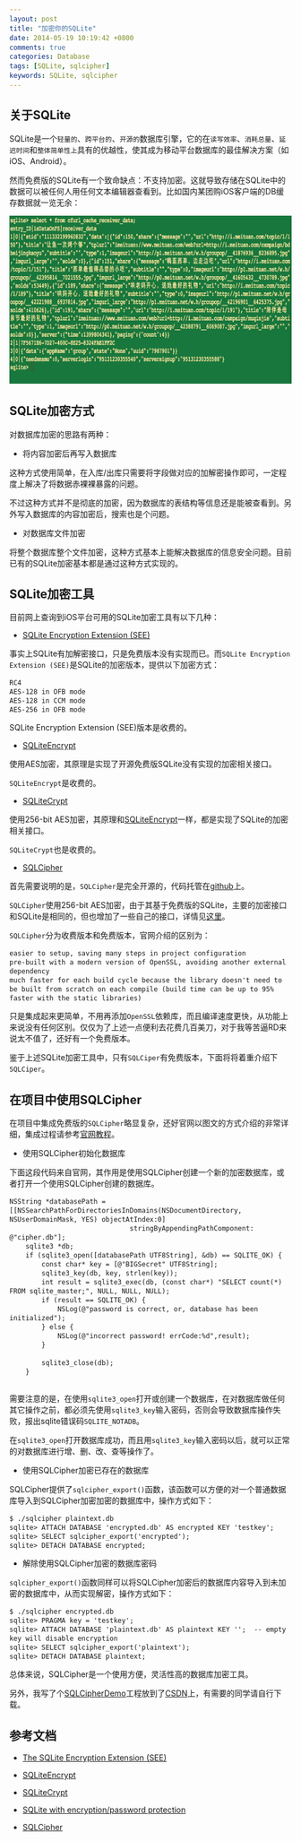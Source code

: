 ```yaml
---
layout: post
title: "加密你的SQLite"
date: 2014-05-19 10:19:42 +0800
comments: true
categories: Database
tags: [SQLite, sqlcipher]
keywords: SQLite, sqlcipher
---
```



## 关于SQLite

SQLite是一个`轻量的`、`跨平台的`、`开源的`数据库引擎，它的在`读写效率`、`消耗总量`、`延迟时间`和`整体简单性上`具有的优越性，使其成为移动平台数据库的最佳解决方案（如iOS、Android）。

然而免费版的SQLite有一个致命缺点：不支持加密。这就导致存储在SQLite中的数据可以被任何人用任何文本编辑器查看到。比如国内某团购iOS客户端的DB缓存数据就一览无余：

<img src="/images/article2/meituan_db_info.png" width="700" height="300">

<!-- more -->

## SQLite加密方式

对数据库加密的思路有两种：

* 将内容加密后再写入数据库

这种方式使用简单，在入库/出库只需要将字段做对应的加解密操作即可，一定程度上解决了将数据赤裸裸暴露的问题。

不过这种方式并不是彻底的加密，因为数据库的表结构等信息还是能被查看到。另外写入数据库的内容加密后，搜索也是个问题。

* 对数据库文件加密

将整个数据库整个文件加密，这种方式基本上能解决数据库的信息安全问题。目前已有的SQLite加密基本都是通过这种方式实现的。

## SQLite加密工具

目前网上查询到iOS平台可用的SQLite加密工具有以下几种：

* [SQLite Encryption Extension (SEE)](http://www.sqlite.org/index.html)
	
事实上SQLite有加解密接口，只是免费版本没有实现而已。而`SQLite Encryption Extension (SEE)`是SQLite的加密版本，提供以下加密方式：
	
```
RC4
AES-128 in OFB mode
AES-128 in CCM mode
AES-256 in OFB mode
```

SQLite Encryption Extension (SEE)版本是收费的。

	
* [SQLiteEncrypt](http://www.sqlite-encrypt.com/index.htm)

使用AES加密，其原理是实现了开源免费版SQLite没有实现的加密相关接口。
	
`SQLiteEncrypt`是收费的。

* [SQLiteCrypt](http://sqlite-crypt.com/index.htm)

使用256-bit AES加密，其原理和[SQLiteEncrypt](http://www.sqlite-encrypt.com/index.htm)一样，都是实现了SQLite的加密相关接口。
	
`SQLiteCrypt`也是收费的。
	
* [SQLCipher](http://sqlcipher.net/)
	
首先需要说明的是，`SQLCipher`是完全开源的，代码托管在[github](https://github.com/sqlcipher/sqlcipher)上。
	
`SQLCipher`使用256-bit AES加密，由于其基于免费版的SQLite，主要的加密接口和SQLite是相同的，但也增加了一些自己的接口，详情见[这里](http://sqlcipher.net/sqlcipher-api/)。
	
`SQLCipher`分为收费版本和免费版本，官网介绍的区别为：
	
```
easier to setup, saving many steps in project configuration
pre-built with a modern version of OpenSSL, avoiding another external dependency
much faster for each build cycle because the library doesn't need to be built from scratch on each compile (build time can be up to 95% faster with the static libraries)
```

只是集成起来更简单，不用再添加`OpenSSL`依赖库，而且编译速度更快，从功能上来说没有任何区别。仅仅为了上述一点便利去花费几百美刀，对于我等苦逼RD来说太不值了，还好有一个免费版本。

鉴于上述SQLite加密工具中，只有`SQLCiper`有免费版本，下面将将着重介绍下`SQLCiper`。
	
## 在项目中使用SQLCipher

在项目中集成免费版的`SQLCipher`略显复杂，还好官网以图文的方式介绍的非常详细，集成过程请参考[官网教程](http://sqlcipher.net/ios-tutorial)。

* 使用SQLCipher初始化数据库

下面这段代码来自官网，其作用是使用SQLCipher创建一个新的加密数据库，或者打开一个使用SQLCipher创建的数据库。

```
NSString *databasePath = [[NSSearchPathForDirectoriesInDomains(NSDocumentDirectory, NSUserDomainMask, YES) objectAtIndex:0]
                              stringByAppendingPathComponent: @"cipher.db"];
    sqlite3 *db;
    if (sqlite3_open([databasePath UTF8String], &db) == SQLITE_OK) {
        const char* key = [@"BIGSecret" UTF8String];
        sqlite3_key(db, key, strlen(key));
        int result = sqlite3_exec(db, (const char*) "SELECT count(*) FROM sqlite_master;", NULL, NULL, NULL);
        if (result == SQLITE_OK) {
            NSLog(@"password is correct, or, database has been initialized");
        } else {
            NSLog(@"incorrect password! errCode:%d",result);
        }
        
        sqlite3_close(db);
    }
    
```

需要注意的是，在使用`sqlite3_open`打开或创建一个数据库，在对数据库做任何其它操作之前，都必须先使用`sqlite3_key`输入密码，否则会导致数据库操作失败，报出sqlite错误码`SQLITE_NOTADB`。

在`sqlite3_open`打开数据库成功，而且用`sqlite3_key`输入密码以后，就可以正常的对数据库进行增、删、改、查等操作了。


* 使用SQLCipher加密已存在的数据库

SQLCipher提供了`sqlcipher_export()`函数，该函数可以方便的对一个普通数据库导入到SQLCipher加密加密的数据库中，操作方式如下：

```
$ ./sqlcipher plaintext.db 
sqlite> ATTACH DATABASE 'encrypted.db' AS encrypted KEY 'testkey'; 
sqlite> SELECT sqlcipher_export('encrypted'); 
sqlite> DETACH DATABASE encrypted; 
```


* 解除使用SQLCipher加密的数据库密码

`sqlcipher_export()`函数同样可以将SQLCipher加密后的数据库内容导入到未加密的数据库中，从而实现解密，操作方式如下：

```
$ ./sqlcipher encrypted.db 
sqlite> PRAGMA key = 'testkey'; 
sqlite> ATTACH DATABASE 'plaintext.db' AS plaintext KEY '';  -- empty key will disable encryption
sqlite> SELECT sqlcipher_export('plaintext'); 
sqlite> DETACH DATABASE plaintext; 
```


总体来说，SQLCipher是一个使用方便，灵活性高的数据库加密工具。

另外，我写了个[SQLCipherDemo](http://download.csdn.net/detail/wzzvictory_tjsd/7379055)工程放到了[CSDN](http://download.csdn.net/detail/wzzvictory_tjsd/7379055)上，有需要的同学请自行下载。


## 参考文档

* [The SQLite Encryption Extension (SEE)](http://www.hwaci.com/sw/sqlite/see.html)

* [SQLiteEncrypt](http://www.sqlite-encrypt.com/index.htm)

* [SQLiteCrypt](http://sqlite-crypt.com/index.htm)

* [SQLite with encryption/password protection](http://stackoverflow.com/questions/5669905/sqlite-with-encryption-password-protection)

* [SQLCipher](http://sqlcipher.net/documentation/)



